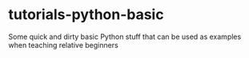 tutorials-python-basic
======================

Some quick and dirty basic Python stuff that can be used as examples when teaching relative beginners
